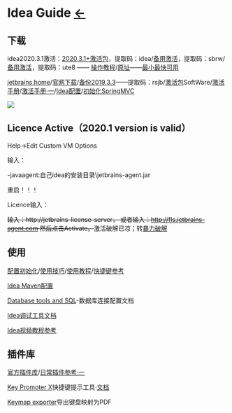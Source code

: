 # Idea Guide  [←](index.md)

## 下载

idea2020.3.1激活：[2020.3.1+激活包](https://pan.baidu.com/s/1tFJGxYQZ_Qo71zj4PyWRlQ)，提取码：idea/[备用激活](https://pan.baidu.com/s/1qFTDOEZJaVDh2CMipDReLA)，提取码：sbrw/[备用激活](https://pan.baidu.com/s/1Yhq_7dP0MOayyEJ-g4_27A)，提取码：ute8 —— [操作教程](idea2020.3.1.md)/[原址](https://www.exception.site/essay/how-to-free-use-intellij-idea-2019-3)——[最小最快可用](https://cdn.jsdelivr.net/gh/AmbroseRen/Picture@master/img/Develop/idea/IntelliJ_IDEA_2020.3.1激活破解教程.jpg)

[jetbrains.home](https://www.jetbrains.com/)/[官网下载](https://www.jetbrains.com/idea/download/#section=windows)/[备份2019.3.3](https://pan.baidu.com/s/1dWSHU0M9zc5FqqC6Ak2OFQ)——提取码：rsjb/[激活包](http://rensi.ys168.com/)SoftWare/[激活手册](http://mp.weixin.qq.com/s?__biz=MzA5NTk5OTEzNg==&mid=100000133&idx=1&sn=2b4bda6100f41059cda8d626e9b1e158&chksm=10b7844a27c00d5c61d4fb08dec9955e853623544c93fd65eec00c36585948fae2f56c7d6cb8#rd)/[激活手册·一](http://idea.studycoder.com/)/[Idea配置](https://blog.csdn.net/qq_32588349/article/details/51461182)/[初始化SpringMVC](https://github.com/guobinhit/intellij-idea-tutorial/blob/master/articles/basic-course/run-maven-springmvc.md)

![](https://cdn.jsdelivr.net/gh/AmbroseRen/Picture@master/img/Develop/jatbrainsAll.png)

## Licence Active（2020.1 version is valid）

Help->Edit Custom VM Options

输入：

-javaagent:自己idea的安装目录\jetbrains-agent.jar

重启！！！

Licence输入：

~~输入：http://jetbrains-license-server，
或者输入：http://fls.jetbrains-agent.com
然后点击Activate。~~激活破解已凉；转[暴力破解](https://shimo.im/docs/WY3hd8Jt8KHgvVty/read)

## 使用

[配置初始化](https://www.jianshu.com/p/9c65b7613c30)/[使用技巧](http://mp.weixin.qq.com/s?__biz=MzA5NTk5OTEzNg==&mid=100000135&idx=1&sn=c8d54637326ecb00410c9c569137c1de&chksm=10b7844827c00d5eeca8fb16a433ce23263a21144e233d0a25c4b06cb2158593104dc09007a7#rd)/[使用教程](https://blog.csdn.net/qq_35246620/article/details/61191375)/[快捷键参考](https://resources.jetbrains.com/storage/products/intellij-idea/docs/IntelliJIDEA_ReferenceCard.pdf?_ga=2.245882828.975693892.1595897653-1549347267.1595210612)

[Idea Maven配置](https://blog.csdn.net/qq_32588349/article/details/51461182)

[Database tools and SQL](https://www.jetbrains.com/help/idea/relational-databases.html)-数据库连接配置文档

[Idea调试工具文档](https://www.jetbrains.com/help/idea/discover-intellij-idea.html#developer-tools)

[Idea视频教程参考](https://pan.baidu.com/s/1gfeX3hD#list/path=%2F)

## 插件库

[官方插件库](https://plugins.jetbrains.com/idea)/[日常插件参考·一](https://mp.weixin.qq.com/s?__biz=MzIzMzgxOTQ5NA==&mid=2247492732&idx=2&sn=99a642148b14071188f0ca70c8658503&chksm=e8fd7875df8af1634c2c32749eada10f4236bf3851bdbe77d3ecc5ab284242b0b45b235609c2&scene=21#wechat_redirect)

[Key Promoter X](https://plugins.jetbrains.com/plugin/9792-key-promoter-x/versions)快捷键提示工具·[文档](https://github.com/sponsors/halirutan)

[Keymap exporter](https://plugins.jetbrains.com/plugin/7066-keymap-exporter)导出键盘映射为PDF

[]()


